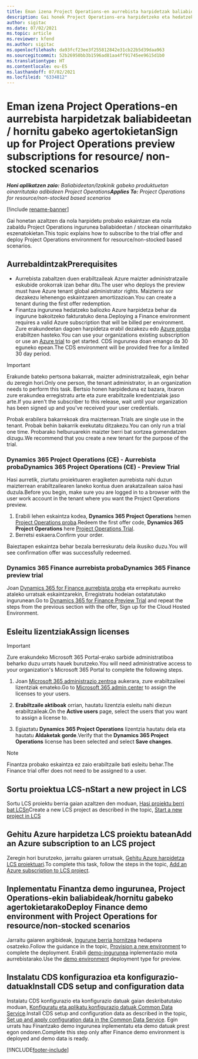 ```yaml
---
title: Eman izena Project Operations-en aurrebista harpidetzak baliabideetan / hornitu gabeko agertokietan
description: Gai honek Project Operations-era harpidetzeko eta hedatzeko moduari buruzko informazioa eskaintzen du berreskuratutako / stockean oinarritutako eszenatokietarako.
author: sigitac
ms.date: 07/02/2021
ms.topic: article
ms.reviewer: kfend
ms.author: sigitac
ms.openlocfilehash: da93fcf23ee3f255812842e31cb22b5d39daa963
ms.sourcegitcommit: 52b26950bb3b1596ad81aa4ff91745ee9615d1b0
ms.translationtype: HT
ms.contentlocale: eu-ES
ms.lasthandoff: 07/02/2021
ms.locfileid: "6334812"
---
```

# <a name="sign-up-for-project-operations-preview-subscriptions-for-resource-non-stocked-scenarios"></a><span data-ttu-id="cf2f3-103">Eman izena Project Operations-en aurrebista harpidetzak baliabideetan / hornitu gabeko agertokietan</span><span class="sxs-lookup"><span data-stu-id="cf2f3-103">Sign up for Project Operations preview subscriptions for resource/ non-stocked scenarios</span></span>

<span data-ttu-id="cf2f3-104">_**Honi aplikatzen zaio:** Baliabideetan/Izakinik gabeko produktuetan oinarritutako adibideen Project Operations_</span><span class="sxs-lookup"><span data-stu-id="cf2f3-104">_**Applies To:** Project Operations for resource/non-stocked based scenarios_</span></span>

[!include [rename-banner](~/includes/cc-data-platform-banner.md)]

<span data-ttu-id="cf2f3-105">Gai honetan azaltzen da nola harpidetu probako eskaintzan eta nola zabaldu Project Operations ingurunea baliabideetan / stockean oinarritutako eszenatokietan.</span><span class="sxs-lookup"><span data-stu-id="cf2f3-105">This topic explains how to subscribe to the trial offer and deploy Project Operations environment for resource/non-stocked based scenarios.</span></span>

## <a name="prerequisites"></a><span data-ttu-id="cf2f3-106">Aurrebaldintzak</span><span class="sxs-lookup"><span data-stu-id="cf2f3-106">Prerequisites</span></span>
- <span data-ttu-id="cf2f3-107">Aurrebista zabaltzen duen erabiltzaileak Azure maizter administratzaile eskubide orokorrak izan behar ditu.</span><span class="sxs-lookup"><span data-stu-id="cf2f3-107">The user who deploys the preview must have Azure tenant global administrator rights.</span></span> <span data-ttu-id="cf2f3-108">Maizterra sor dezakezu lehenengo eskaintzaren amortizazioan.</span><span class="sxs-lookup"><span data-stu-id="cf2f3-108">You can create a tenant during the first offer redemption.</span></span> 
- <span data-ttu-id="cf2f3-109">Finantza ingurunea hedatzeko baliozko Azure harpidetza behar da ingurune bakoitzeko fakturatuko dena.</span><span class="sxs-lookup"><span data-stu-id="cf2f3-109">Deploying a Finance environment requires a valid Azure subscription that will be billed per environment.</span></span> <span data-ttu-id="cf2f3-110">Zure erakundeetan dagoen harpidetza erabil dezakezu edo [Azure proba](https://azure.microsoft.com/en-us/free/) erabiltzen hasteko.</span><span class="sxs-lookup"><span data-stu-id="cf2f3-110">You can use your organizations existing subscription or use an [Azure trial](https://azure.microsoft.com/en-us/free/) to get started.</span></span> <span data-ttu-id="cf2f3-111">CDS ingurunea doan emango da 30 eguneko epean.</span><span class="sxs-lookup"><span data-stu-id="cf2f3-111">The CDS environment will be provided free for a limited 30 day period.</span></span>

> [!IMPORTANT]
> <span data-ttu-id="cf2f3-112">Erakunde bateko pertsona bakarrak, maizter administratzaileak, egin behar du zeregin hori.</span><span class="sxs-lookup"><span data-stu-id="cf2f3-112">Only one person, the tenant administrator, in an organization needs to perform this task.</span></span> <span data-ttu-id="cf2f3-113">Bertsio honen harpideduna ez bazara, itxaron zure erakundea erregistratu arte eta zure erabiltzaile kredentzialak jaso arte.</span><span class="sxs-lookup"><span data-stu-id="cf2f3-113">If you aren't the subscriber to this release, wait until your organization has been signed up and you've received your user credentials.</span></span>
> 
> <span data-ttu-id="cf2f3-114">Probak erabilera bakarrekoak dira maizterrean.</span><span class="sxs-lookup"><span data-stu-id="cf2f3-114">Trials are single use in the tenant.</span></span> <span data-ttu-id="cf2f3-115">Probak behin bakarrik exekutatu ditzakezu.</span><span class="sxs-lookup"><span data-stu-id="cf2f3-115">You can only run a trial one time.</span></span> <span data-ttu-id="cf2f3-116">Probarako helburuarekin maizter berri bat sortzea gomendatzen dizugu.</span><span class="sxs-lookup"><span data-stu-id="cf2f3-116">We recommend that you create a new tenant for the purpose of the trial.</span></span>


### <a name="dynamics-365-project-operations-ce---preview-trial"></a><span data-ttu-id="cf2f3-117">Dynamics 365 Project Operations (CE) - Aurrebista proba</span><span class="sxs-lookup"><span data-stu-id="cf2f3-117">Dynamics 365 Project Operations (CE) - Preview Trial</span></span> 

<span data-ttu-id="cf2f3-118">Hasi aurretik, ziurtatu proiektuaren eragiketen aurrebista nahi duzun maizterrean erabiltzailearen laneko kontua duen arakatzailean saioa hasi duzula.</span><span class="sxs-lookup"><span data-stu-id="cf2f3-118">Before you begin, make sure you are logged in to a browser with the user work account in the tenant where you want the Project Operations preview.</span></span>

1. <span data-ttu-id="cf2f3-119">Erabili lehen eskaintza kodea, **Dynamics 365 Project Operations** hemen [Project Operations proba](https://aka.ms/try-po).</span><span class="sxs-lookup"><span data-stu-id="cf2f3-119">Redeem the first offer code, **Dynamics 365 Project Operations** here [Project Operations Trial](https://aka.ms/try-po).</span></span>
2. <span data-ttu-id="cf2f3-120">Berretsi eskaera.</span><span class="sxs-lookup"><span data-stu-id="cf2f3-120">Confirm your order.</span></span>

  <span data-ttu-id="cf2f3-121">Baieztapen eskaintza behar bezala berreskuratu dela ikusiko duzu.</span><span class="sxs-lookup"><span data-stu-id="cf2f3-121">You will see confirmation offer was successfully redeemed.</span></span>

### <a name="dynamics-365-finance-preview-trial"></a><span data-ttu-id="cf2f3-122">Dynamics 365 Finance aurrebista proba</span><span class="sxs-lookup"><span data-stu-id="cf2f3-122">Dynamics 365 Finance preview trial</span></span>

<span data-ttu-id="cf2f3-123">Joan [Dynamics 365 for Finance aurrebista proba](https://aka.ms/trypoche) eta errepikatu aurreko ataleko urratsak eskaintzarekin, Erregistratu hodeian ostatatutako ingurunean.</span><span class="sxs-lookup"><span data-stu-id="cf2f3-123">Go to [Dynamics 365 for Finance Preview Trial](https://aka.ms/trypoche) and repeat the steps from the previous section with the offer, Sign up for the Cloud Hosted Environment.</span></span>  

## <a name="assign-licenses"></a><span data-ttu-id="cf2f3-124">Esleitu lizentziak</span><span class="sxs-lookup"><span data-stu-id="cf2f3-124">Assign licenses</span></span>

> [!IMPORTANT]
> <span data-ttu-id="cf2f3-125">Zure erakundeko Microsoft 365 Portal-erako sarbide administratiboa beharko duzu urrats hauek burutzeko.</span><span class="sxs-lookup"><span data-stu-id="cf2f3-125">You will need administrative access to your organization's Microsoft 365 Portal to complete the following steps.</span></span>

1. <span data-ttu-id="cf2f3-126">Joan [Microsoft 365 administrazio zentroa](https://portal.office.com/) aukerara, zure erabiltzaileei lizentziak emateko.</span><span class="sxs-lookup"><span data-stu-id="cf2f3-126">Go to [Microsoft 365 admin center](https://portal.office.com/) to assign the licenses to your users.</span></span>

2. <span data-ttu-id="cf2f3-127">**Erabiltzaile aktiboak** orrian, hautatu lizentzia esleitu nahi diezun erabiltzaileak.</span><span class="sxs-lookup"><span data-stu-id="cf2f3-127">On the **Active users** page, select the users that you want to assign a license to.</span></span>

3. <span data-ttu-id="cf2f3-128">Egiaztatu **Dynamics 365 Project Operations** lizentzia hautatu dela eta hautatu **Aldaketak gorde**.</span><span class="sxs-lookup"><span data-stu-id="cf2f3-128">Verify that the **Dynamics 365 Project Operations** license has been selected and select **Save changes**.</span></span>

> [!NOTE]
> <span data-ttu-id="cf2f3-129">Finantza probako eskaintza ez zaio erabiltzaile bati esleitu behar.</span><span class="sxs-lookup"><span data-stu-id="cf2f3-129">The Finance trial offer does not need to be assigned to a user.</span></span>

## <a name="start-a-new-project-in-lcs"></a><span data-ttu-id="cf2f3-130">Sortu proiektua LCS-n</span><span class="sxs-lookup"><span data-stu-id="cf2f3-130">Start a new project in LCS</span></span>

<span data-ttu-id="cf2f3-131">Sortu LCS proiektu berria gaian azaltzen den moduan, [Hasi proiektu berri bat LCSn](create-lcs-project.md)</span><span class="sxs-lookup"><span data-stu-id="cf2f3-131">Create a new LCS project as described in the topic, [Start a new project in LCS](create-lcs-project.md)</span></span>

## <a name="add-an-azure-subscription-to-an-lcs-project"></a><span data-ttu-id="cf2f3-132">Gehitu Azure harpidetza LCS proiektu batean</span><span class="sxs-lookup"><span data-stu-id="cf2f3-132">Add an Azure subscription to an LCS project</span></span>

<span data-ttu-id="cf2f3-133">Zeregin hori burutzeko, jarraitu gaiaren urratsak, [Gehitu Azure harpidetza LCS proiektuari](resource-add-azure-subscription-lcs-project.md).</span><span class="sxs-lookup"><span data-stu-id="cf2f3-133">To complete this task, follow the steps in the topic, [Add an Azure subscription to LCS project](resource-add-azure-subscription-lcs-project.md).</span></span>

## <a name="deploy-finance-demo-environment-with-project-operations-for-resourcenon-stocked-scenarios"></a><span data-ttu-id="cf2f3-134">Inplementatu Finantza demo ingurunea, Project Operations-ekin baliabideak/hornitu gabeko agertokietarako</span><span class="sxs-lookup"><span data-stu-id="cf2f3-134">Deploy Finance demo environment with Project Operations for resource/non-stocked scenarios</span></span>

<span data-ttu-id="cf2f3-135">Jarraitu gaiaren argibideak, [Ingurune berria hornitzea](resource-provision-new-environment.md) hedapena osatzeko.</span><span class="sxs-lookup"><span data-stu-id="cf2f3-135">Follow the guidance in the topic, [Provision a new environment](resource-provision-new-environment.md) to complete the deployment.</span></span> <span data-ttu-id="cf2f3-136">Erabili [demo-ingurunea](/dynamics365/fin-ops-core/dev-itpro/deployment/deploy-demo-environment) inplementazio mota aurrebistarako.</span><span class="sxs-lookup"><span data-stu-id="cf2f3-136">Use the [demo environment](/dynamics365/fin-ops-core/dev-itpro/deployment/deploy-demo-environment) deployment type for preview.</span></span> 

## <a name="install-cds-setup-and-configuration-data"></a><span data-ttu-id="cf2f3-137">Instalatu CDS konfigurazioa eta konfigurazio-datuak</span><span class="sxs-lookup"><span data-stu-id="cf2f3-137">Install CDS setup and configuration data</span></span>

<span data-ttu-id="cf2f3-138">Instalatu CDS konfigurazio eta konfigurazio datuak gaian deskribatutako moduan, [Konfiguratu eta aplikatu konfigurazio datuak Common Data Service](resource-apply-pro-setup-config-data.md).</span><span class="sxs-lookup"><span data-stu-id="cf2f3-138">Install CDS setup and configuration data as described in the topic, [Set up and apply configuration data in the Common Data Service](resource-apply-pro-setup-config-data.md).</span></span>
<span data-ttu-id="cf2f3-139">Egin urrats hau Finantzako demo ingurunea inplementatu eta demo datuak prest egon ondoren.</span><span class="sxs-lookup"><span data-stu-id="cf2f3-139">Complete this step only after Finance demo environment is deployed and demo data is ready.</span></span>


[!INCLUDE[footer-include](../includes/footer-banner.md)]
